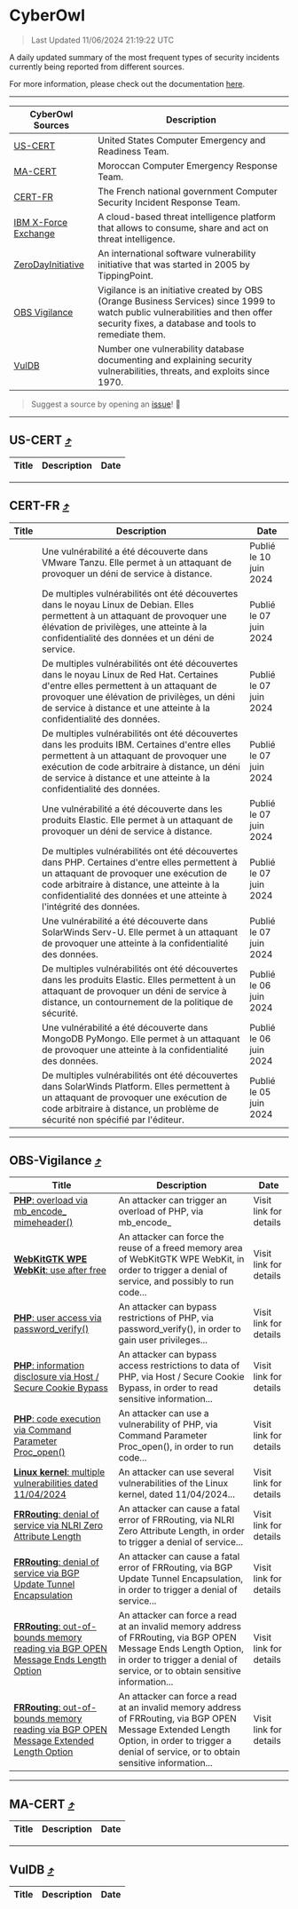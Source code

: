 
 <div id='top'></div>

# CyberOwl

 > Last Updated 11/06/2024 21:19:22 UTC
 
 A daily updated summary of the most frequent types of security incidents currently being reported from different sources.
 
 For more information, please check out the documentation [here](./docs/README.md).
 
 ---
 |CyberOwl Sources|Description|
 |---|---|
 |[US-CERT](#us-cert-arrow_heading_up)|United States Computer Emergency and Readiness Team.|
 |[MA-CERT](#ma-cert-arrow_heading_up)|Moroccan Computer Emergency Response Team.|
 |[CERT-FR](#cert-fr-arrow_heading_up)|The French national government Computer Security Incident Response Team.|
 |[IBM X-Force Exchange](#ibmcloud-arrow_heading_up)|A cloud-based threat intelligence platform that allows to consume, share and act on threat intelligence.|
 |[ZeroDayInitiative](#zerodayinitiative-arrow_heading_up)|An international software vulnerability initiative that was started in 2005 by TippingPoint.|
 |[OBS Vigilance](#obs-vigilance-arrow_heading_up)|Vigilance is an initiative created by OBS (Orange Business Services) since 1999 to watch public vulnerabilities and then offer security fixes, a database and tools to remediate them.|
 |[VulDB](#vuldb-arrow_heading_up)|Number one vulnerability database documenting and explaining security vulnerabilities, threats, and exploits since 1970.|
 
 > Suggest a source by opening an [issue](https://github.com/karimhabush/cyberowl/issues)! :raised_hands:
 ---

## US-CERT [:arrow_heading_up:](#cyberowl)

 |Title|Description|Date|
 |---|---|---|
 
 ---

## CERT-FR [:arrow_heading_up:](#cyberowl)

 |Title|Description|Date|
 |---|---|---|
 |[](https://www.cert.ssi.gouv.fr/avis/CERTFR-2024-AVI-0473/)|Une vulnérabilité a été découverte dans VMware Tanzu. Elle permet à un attaquant de provoquer un déni de service à distance.|Publié le 10 juin 2024|
 |[](https://www.cert.ssi.gouv.fr/avis/CERTFR-2024-AVI-0472/)|De multiples vulnérabilités ont été découvertes dans le noyau Linux de Debian. Elles permettent à un attaquant de provoquer une élévation de privilèges, une atteinte à la confidentialité des données et un déni de service.|Publié le 07 juin 2024|
 |[](https://www.cert.ssi.gouv.fr/avis/CERTFR-2024-AVI-0471/)|De multiples vulnérabilités ont été découvertes dans le noyau Linux de Red Hat. Certaines d'entre elles permettent à un attaquant de provoquer une élévation de privilèges, un déni de service à distance et une atteinte à la confidentialité des données.|Publié le 07 juin 2024|
 |[](https://www.cert.ssi.gouv.fr/avis/CERTFR-2024-AVI-0470/)|De multiples vulnérabilités ont été découvertes dans les produits IBM. Certaines d'entre elles permettent à un attaquant de provoquer une exécution de code arbitraire à distance, un déni de service à distance et une atteinte à la confidentialité des données.|Publié le 07 juin 2024|
 |[](https://www.cert.ssi.gouv.fr/avis/CERTFR-2024-AVI-0469/)|Une vulnérabilité a été découverte dans les produits Elastic. Elle permet à un attaquant de provoquer un déni de service à distance.|Publié le 07 juin 2024|
 |[](https://www.cert.ssi.gouv.fr/avis/CERTFR-2024-AVI-0468/)|De multiples vulnérabilités ont été découvertes dans PHP. Certaines d'entre elles permettent à un attaquant de provoquer une exécution de code arbitraire à distance, une atteinte à la confidentialité des données et une atteinte à l'intégrité des données.|Publié le 07 juin 2024|
 |[](https://www.cert.ssi.gouv.fr/avis/CERTFR-2024-AVI-0467/)|Une vulnérabilité a été découverte dans SolarWinds Serv-U. Elle permet à un attaquant de provoquer une atteinte à la confidentialité des données.|Publié le 07 juin 2024|
 |[](https://www.cert.ssi.gouv.fr/avis/CERTFR-2024-AVI-0466/)|De multiples vulnérabilités ont été découvertes dans les produits Elastic. Elles permettent à un attaquant de provoquer un déni de service à distance, un contournement de la politique de sécurité.|Publié le 06 juin 2024|
 |[](https://www.cert.ssi.gouv.fr/avis/CERTFR-2024-AVI-0465/)|Une vulnérabilité a été découverte dans MongoDB PyMongo. Elle permet à un attaquant de provoquer une atteinte à la confidentialité des données.|Publié le 06 juin 2024|
 |[](https://www.cert.ssi.gouv.fr/avis/CERTFR-2024-AVI-0464/)|De multiples vulnérabilités ont été découvertes dans SolarWinds Platform. Elles permettent à un attaquant de provoquer une exécution de code arbitraire à distance, un problème de sécurité non spécifié par l'éditeur.|Publié le 05 juin 2024|
 
 ---

## OBS-Vigilance [:arrow_heading_up:](#cyberowl)

 |Title|Description|Date|
 |---|---|---|
 |[<a href="https://vigilance.fr/vulnerability/PHP-overload-via-mb-encode-mimeheader-44057" class="noirorange"><b>PHP</b>: overload via mb_encode_<wbr>mimeheader()</wbr></a>](https://vigilance.fr/vulnerability/PHP-overload-via-mb-encode-mimeheader-44057)|An attacker can trigger an overload of PHP, via mb_encode_|Visit link for details|
 |[<a href="https://vigilance.fr/vulnerability/WebKitGTK-WPE-WebKit-use-after-free-42242" class="noirorange"><b>WebKitGTK  WPE WebKit</b>: use after free</a>](https://vigilance.fr/vulnerability/WebKitGTK-WPE-WebKit-use-after-free-42242)|An attacker can force the reuse of a freed memory area of WebKitGTK  WPE WebKit, in order to trigger a denial of service, and possibly to run code...|Visit link for details|
 |[<a href="https://vigilance.fr/vulnerability/PHP-user-access-via-password-verify-44056" class="noirorange"><b>PHP</b>: user access via password_verify()</a>](https://vigilance.fr/vulnerability/PHP-user-access-via-password-verify-44056)|An attacker can bypass restrictions of PHP, via password_verify(), in order to gain user privileges...|Visit link for details|
 |[<a href="https://vigilance.fr/vulnerability/PHP-information-disclosure-via-Host-Secure-Cookie-Bypass-44055" class="noirorange"><b>PHP</b>: information disclosure via Host / Secure Cookie Bypass</a>](https://vigilance.fr/vulnerability/PHP-information-disclosure-via-Host-Secure-Cookie-Bypass-44055)|An attacker can bypass access restrictions to data of PHP, via Host / Secure Cookie Bypass, in order to read sensitive information...|Visit link for details|
 |[<a href="https://vigilance.fr/vulnerability/PHP-code-execution-via-Command-Parameter-Proc-open-44054" class="noirorange"><b>PHP</b>: code execution via Command Parameter Proc_open()</a>](https://vigilance.fr/vulnerability/PHP-code-execution-via-Command-Parameter-Proc-open-44054)|An attacker can use a vulnerability of PHP, via Command Parameter Proc_open(), in order to run code...|Visit link for details|
 |[<a href="https://vigilance.fr/vulnerability/Linux-kernel-multiple-vulnerabilities-dated-11-04-2024-44051" class="noirorange"><b>Linux kernel</b>: multiple vulnerabilities dated 11/04/2024</a>](https://vigilance.fr/vulnerability/Linux-kernel-multiple-vulnerabilities-dated-11-04-2024-44051)|An attacker can use several vulnerabilities of the Linux kernel, dated 11/04/2024...|Visit link for details|
 |[<a href="https://vigilance.fr/vulnerability/FRRouting-denial-of-service-via-NLRI-Zero-Attribute-Length-42234" class="noirorange"><b>FRRouting</b>: denial of service via NLRI Zero Attribute Length</a>](https://vigilance.fr/vulnerability/FRRouting-denial-of-service-via-NLRI-Zero-Attribute-Length-42234)|An attacker can cause a fatal error of FRRouting, via NLRI Zero Attribute Length, in order to trigger a denial of service...|Visit link for details|
 |[<a href="https://vigilance.fr/vulnerability/FRRouting-denial-of-service-via-BGP-Update-Tunnel-Encapsulation-42233" class="noirorange"><b>FRRouting</b>: denial of service via BGP Update Tunnel Encapsulation</a>](https://vigilance.fr/vulnerability/FRRouting-denial-of-service-via-BGP-Update-Tunnel-Encapsulation-42233)|An attacker can cause a fatal error of FRRouting, via BGP Update Tunnel Encapsulation, in order to trigger a denial of service...|Visit link for details|
 |[<a href="https://vigilance.fr/vulnerability/FRRouting-out-of-bounds-memory-reading-via-BGP-OPEN-Message-Ends-Length-Option-42232" class="noirorange"><b>FRRouting</b>: out-of-bounds memory reading via BGP OPEN Message Ends Length Option</a>](https://vigilance.fr/vulnerability/FRRouting-out-of-bounds-memory-reading-via-BGP-OPEN-Message-Ends-Length-Option-42232)|An attacker can force a read at an invalid memory address of FRRouting, via BGP OPEN Message Ends Length Option, in order to trigger a denial of service, or to obtain sensitive information...|Visit link for details|
 |[<a href="https://vigilance.fr/vulnerability/FRRouting-out-of-bounds-memory-reading-via-BGP-OPEN-Message-Extended-Length-Option-42231" class="noirorange"><b>FRRouting</b>: out-of-bounds memory reading via BGP OPEN Message Extended Length Option</a>](https://vigilance.fr/vulnerability/FRRouting-out-of-bounds-memory-reading-via-BGP-OPEN-Message-Extended-Length-Option-42231)|An attacker can force a read at an invalid memory address of FRRouting, via BGP OPEN Message Extended Length Option, in order to trigger a denial of service, or to obtain sensitive information...|Visit link for details|
 
 ---

## MA-CERT [:arrow_heading_up:](#cyberowl)

 |Title|Description|Date|
 |---|---|---|
 
 ---

## VulDB [:arrow_heading_up:](#cyberowl)

 |Title|Description|Date|
 |---|---|---|
 